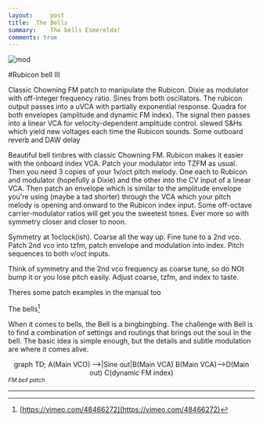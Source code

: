 ```yaml
---
layout:     post
title:  The Bells
summary:    The bells Esmerelda!
comments: true
---
```

<img src="{{ site.baseurl }}/images/mod13.jpg" alt="mod" class="avatar" />

#Rubicon bell III

Classic Chowning FM patch to manipulate the Rubicon. Dixie as modulator with off-integer frequency ratio. Sines from both oscillators. The rubicon output passes into a uVCA with partially exponential response. Quadra for both envelopes (amplitude and dynamic FM index). The signal then passes into a linear VCA for velocity-dependent amplitude control. slewed S&Hs which yield new voltages each time the Rubicon sounds. Some outboard reverb and DAW delay

Beautiful bell timbres with classic Chowning FM. Rubicon makes it easier with the onboard index VCA. Patch your modulator into TZFM as usual. Then you need 3 copies of your 1v/oct pitch melody. One each to Rubicon and modulator (hopefully a Dixie) and the other into the CV input of a linear VCA. Then patch an envelope which is similar to the amplitude envelope you're using (maybe a tad shorter) through the VCA which your pitch melody is opening and onward to the Rubicon index input. Some off-octave carrier-modulator ratios will get you the sweetest tones. Ever more so with symmetry closer and closer to noon.

Symmetry at 1oclock(ish). Coarse all the way up. Fine tune to a 2nd vco. Patch 2nd vco into tzfm, patch envelope and modulation into index. Pitch sequences to both v/oct inputs. 

Think of symmetry and the 2nd vco frequency as coarse tune, so do NOt bump it or you lose pitch easily. 
Adjust coarse, tzfm, and index to taste. 

Theres some patch examples in the manual too

The bells[^1]

When it comes to bells, the Bell is a bingbingbing. The challenge with Bell is to find a combination of settings and routings that brings out the soul in the bell. The basic idea is simple enough, but the details and subtle modulation are where it comes alive. 


[//]: <> (https://knsv.github.io/mermaid/#styling-and-classes)
<div class="mermaid" align="center">
graph TD;
A(Main VCO) -->|Sine out|B(Main VCA)
B(Main VCA)-->D(Main out)
C(dynamic FM index)

</div>
<sup><i>FM bell patch</i></sup>


---
[^1]: [https://vimeo.com/48466272](https://vimeo.com/48466272)
